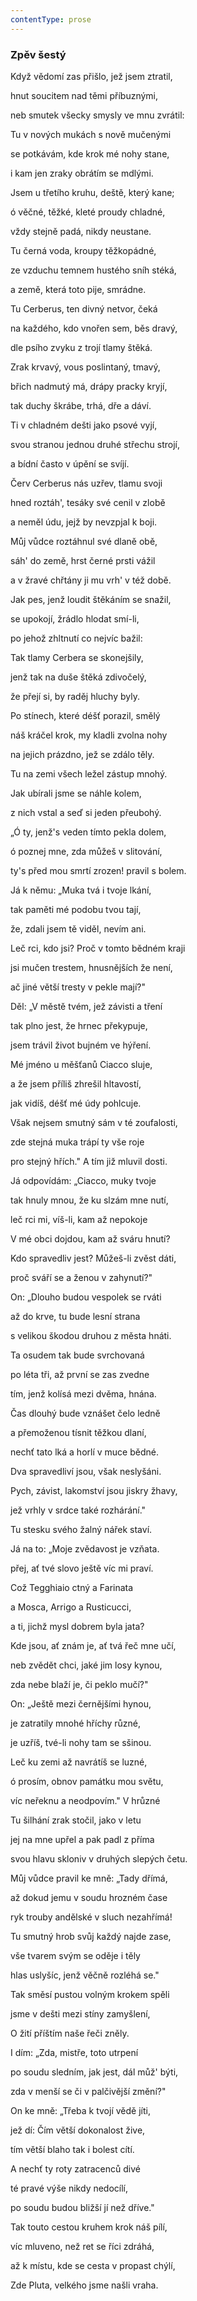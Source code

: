 ```yaml
---
contentType: prose
---
```


<section>

### Zpěv šestý

Když vědomí zas přišlo, jež jsem ztratil,

hnut soucitem nad těmi příbuznými,

neb smutek všecky smysly ve mnu zvrátil:

Tu v nových mukách s nově mučenými

se potkávám, kde krok mé nohy stane,

i kam jen zraky obrátím se mdlými.

Jsem u třetího kruhu, deště, který kane;

ó věčné, těžké, kleté proudy chladné,

vždy stejně padá, nikdy neustane.

Tu černá voda, kroupy těžkopádné,

ze vzduchu temnem hustého sníh stéká,

a země, která toto pije, smrádne.

Tu Cerberus, ten divný netvor, čeká

na každého, kdo vnořen sem, běs dravý,

dle psího zvyku z trojí tlamy štěká.

Zrak krvavý, vous poslintaný, tmavý,

břich nadmutý má, drápy pracky kryjí,

tak duchy škrábe, trhá, dře a dáví.

Ti v chladném dešti jako psové vyjí,

svou stranou jednou druhé střechu strojí,

a bídní často v úpění se svíjí.

Červ Cerberus nás uzřev, tlamu svoji

hned roztáh', tesáky své cenil v zlobě

a neměl údu, jejž by nevzpjal k boji.

Můj vůdce roztáhnul své dlaně obě,

sáh' do země, hrst černé prsti vážil

a v žravé chřtány ji mu vrh' v též době.

Jak pes, jenž loudit štěkáním se snažil,

se upokojí, žrádlo hlodat smí-li,

po jehož zhltnutí co nejvíc bažil:

Tak tlamy Cerbera se skonejšily,

jenž tak na duše štěká zdivočelý,

že přejí si, by raděj hluchy byly.

Po stínech, které déšť porazil, smělý

náš kráčel krok, my kladli zvolna nohy

na jejich prázdno, jež se zdálo těly.

Tu na zemi všech ležel zástup mnohý.

Jak ubírali jsme se náhle kolem,

z nich vstal a seď si jeden přeubohý.

„Ó ty, jenž's veden tímto pekla dolem,

ó poznej mne, zda můžeš v slitování,

ty's před mou smrtí zrozen! pravil s bolem.

Já k němu: „Muka tvá i tvoje lkání,

tak paměti mé podobu tvou tají,

že, zdali jsem tě viděl, nevím ani.

Leč rci, kdo jsi? Proč v tomto bědném kraji

jsi mučen trestem, hnusnějších že není,

ač jiné větší tresty v pekle mají?"

Děl: „V městě tvém, jež závisti a tření

tak plno jest, že hrnec překypuje,

jsem trávil život bujném ve hýření.

Mé jméno u měšťanů Ciacco sluje,

a že jsem příliš zhrešil hltavostí,

jak vidíš, déšť mé údy pohlcuje.

Však nejsem smutný sám v té zoufalosti,

zde stejná muka trápí ty vše roje

pro stejný hřích." A tím již mluvil dosti.

Já odpovídám: „Ciacco, muky tvoje

tak hnuly mnou, že ku slzám mne nutí,

leč rci mi, víš-li, kam až nepokoje

V mé obci dojdou, kam až sváru hnutí?

Kdo spravedliv jest? Můžeš-li zvěst dáti,

proč sváří se a ženou v zahynutí?"

On: „Dlouho budou vespolek se rváti

až do krve, tu bude lesní strana

s velikou škodou druhou z města hnáti.

Ta osudem tak bude svrchovaná

po léta tři, až první se zas zvedne

tím, jenž kolísá mezi dvěma, hnána.

Čas dlouhý bude vznášet čelo ledně

a přemoženou tísnit těžkou dlaní,

nechť tato lká a horlí v muce bědné.

Dva spravedliví jsou, však neslyšáni.

Pych, závist, lakomství jsou jiskry žhavy,

jež vrhly v srdce také rozhárání."

Tu stesku svého žalný nářek staví.

Já na to: „Moje zvědavost je vzňata.

přej, ať tvé slovo ještě víc mi praví.

Což Tegghiaio ctný a Farinata

a Mosca, Arrigo a Rusticucci,

a ti, jichž mysl dobrem byla jata?

Kde jsou, ať znám je, ať tvá řeč mne učí,

neb zvědět chci, jaké jim losy kynou,

zda nebe blaží je, či peklo mučí?"

On: „Ještě mezi černějšími hynou,

je zatratily mnohé hříchy různé,

je uzříš, tvé-li nohy tam se sšinou.

Leč ku zemi až navrátíš se luzné,

ó prosím, obnov památku mou světu,

víc neřeknu a neodpovím." V hrůzné

Tu šilhání zrak stočil, jako v letu

jej na mne upřel a pak padl z příma

svou hlavu skloniv v druhých slepých četu.

Můj vůdce pravil ke mně: „Tady dřímá,

až dokud jemu v soudu hrozném čase

ryk trouby andělské v sluch nezahřímá!

Tu smutný hrob svůj každý najde zase,

vše tvarem svým se oděje i těly

hlas uslyšíc, jenž věčně rozléhá se."

Tak směsí pustou volným krokem spěli

jsme v dešti mezi stíny zamyšlení,

O žití příštím naše řeči zněly.

I dím: „Zda, mistře, toto utrpení

po soudu sledním, jak jest, dál můž' býti,

zda v menší se či v palčivější změní?"

On ke mně: „Třeba k tvojí vědě jíti,

jež dí: Čím větší dokonalost žive,

tím větší blaho tak i bolest cítí.

A nechť ty roty zatracenců divé

té pravé výše nikdy nedocílí,

po soudu budou bližší jí než dříve."

Tak touto cestou kruhem krok náš pílí,

víc mluveno, než ret se říci zdráhá,

až k místu, kde se cesta v propast chýlí,

Zde Pluta, velkého jsme našli vraha.

</section>
